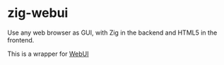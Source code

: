 # zig-webui
Use any web browser as GUI, with Zig in the backend and HTML5 in the frontend.

This is a wrapper for [WebUI](https://github.com/webui-dev/webui)

